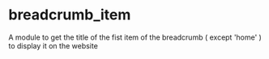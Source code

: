 # breadcrumb_item

A module to get the title of the fist item of the breadcrumb ( except 'home' ) to display it on the website